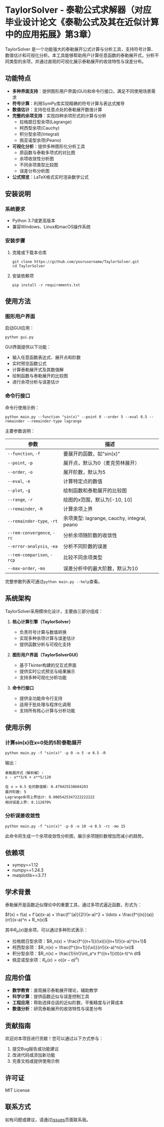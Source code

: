 # TaylorSolver - 泰勒公式求解器（对应毕业设计论文《泰勒公式及其在近似计算中的应用拓展》第3章）

TaylorSolver 是一个功能强大的泰勒展开公式计算与分析工具，支持符号计算、数值估计和可视化分析。本工具能够帮助用户计算任意函数的泰勒展开式，分析不同类型的余项，并通过直观的可视化展示泰勒展开的收敛特性与误差分布。

## 功能特点

- **多种界面支持**：提供图形用户界面(GUI)和命令行接口，满足不同使用场景需求
- **符号计算**：利用SymPy库实现精确的符号计算与表达式推导
- **数值估计**：支持在任意点处的泰勒展开数值计算
- **完整的余项支持**：实现四种余项形式的计算与分析
  - 拉格朗日型余项(Lagrange)
  - 柯西型余项(Cauchy)
  - 积分型余项(Integral)
  - 佩亚诺型余项(Peano)
- **可视化分析**：提供多种图形化分析工具
  - 原函数与泰勒多项式的对比图
  - 余项收敛性分析图
  - 不同余项类型比较图
  - 误差分布分析图
- **公式预览**：LaTeX格式实时渲染数学公式

## 安装说明

### 系统要求
- Python 3.7或更高版本
- 兼容Windows、Linux和macOS操作系统

### 安装步骤

1. 克隆或下载本仓库
   ```
   git clone https://github.com/yourusername/TaylorSolver.git
   cd TaylorSolver
   ```

2. 安装依赖项
   ```
   pip install -r requirements.txt
   ```

## 使用方法

### 图形用户界面

启动GUI应用：

```
python gui.py
```

GUI界面提供以下功能：
- 输入任意函数表达式、展开点和阶数
- 实时预览函数公式
- 计算泰勒展开式及其数值解
- 绘制函数与泰勒展开的比较图
- 进行余项分析与误差估计

### 命令行接口

命令行使用示例：

```
python main.py --function "sin(x)" --point 0 --order 5 --eval 0.5 --remainder --remainder-type lagrange
```

主要参数说明：

| 参数 | 描述 |
|------|------|
| `--function`, `-f` | 要展开的函数，如"sin(x)" |
| `--point`, `-p` | 展开点，默认为0（麦克劳林展开） |
| `--order`, `-o` | 展开阶数，默认为5 |
| `--eval`, `-e` | 计算特定点的数值 |
| `--plot`, `-g` | 绘制函数和泰勒展开的比较图 |
| `--range`, `-r` | 绘图的x范围，默认为[-10, 10] |
| `--remainder`, `-R` | 计算余项上界 |
| `--remainder-type`, `-rt` | 余项类型: lagrange, cauchy, integral, peano |
| `--rem-convergence`, `-rc` | 分析余项随阶数的收敛性 |
| `--error-analysis`, `-ea` | 分析不同阶数的误差 |
| `--rem-comparison`, `-rcp` | 比较不同余项类型 |
| `--max-order`, `-mo` | 误差分析中的最大阶数，默认为10 |

完整参数列表可通过`python main.py --help`查看。

## 系统架构

TaylorSolver采用模块化设计，主要由三部分组成：

1. **核心计算引擎（TaylorSolver）**
   - 负责符号计算与数值转换
   - 实现多种余项计算与误差估计
   - 提供函数分析与可视化支持

2. **图形用户界面（TaylorSolverGUI）**
   - 基于Tkinter构建的交互式界面
   - 提供实时公式预览与结果展示
   - 支持多种可视化分析功能

3. **命令行接口**
   - 提供全功能命令行支持
   - 适用于批处理与程序化调用
   - 支持所有核心计算与分析功能

## 使用示例

### 计算sin(x)在x=0处的5阶泰勒展开

```
python main.py -f "sin(x)" -p 0 -o 5 -e 0.5 -R
```

输出：
```
泰勒展开式（解析解）:
x - x**3/6 + x**5/120

在 x = 0.5 处的数值解: 0.479425538604203
展开阶数: 5
Lagrange余项上界估计: 0.0005425347222222222
相对误差上界: 0.112870%
```

### 分析误差收敛性

```
python main.py -f "sin(x)" -p 0 -o 10 -e 0.5 -rc -mo 15
```

此命令将生成一个余项收敛性分析图，展示余项随阶数增加而减小的趋势。

## 依赖项

- sympy==1.12
- numpy==1.24.3
- matplotlib==3.7.1

## 学术背景

泰勒展开是函数近似理论中的重要工具，通过多项式逼近函数，形式为：

$f(x) = f(a) + f'(a)(x-a) + \frac{f''(a)}{2!}(x-a)^2 + \ldots + \frac{f^{(n)}(a)}{n!}(x-a)^n + R_n(x)$

其中$R_n(x)$是余项，可以通过多种形式表示：

- 拉格朗日型余项：$R_n(x) = \frac{f^{(n+1)}(\xi)}{(n+1)!}(x-a)^{n+1}$
- 柯西型余项：$R_n(x) = \frac{f^{(n+1)}(\xi)}{n!}(x-a)^n(x-\xi)$
- 积分型余项：$R_n(x) = \frac{1}{n!}\int_a^x f^{(n+1)}(t)(x-t)^n dt$
- 佩亚诺型余项：$R_n(x) = o((x-a)^n)$

## 应用价值

- **数学教育**：直观展示泰勒展开理论，辅助教学
- **科学计算**：提供函数近似与误差控制工具
- **工程应用**：帮助选择合适的近似阶数，平衡精度与计算成本
- **数值分析**：研究泰勒展开的收敛特性与误差分布

## 贡献指南

欢迎对本项目进行贡献！您可以通过以下方式参与：

1. 提交Bug报告或功能建议
2. 改进代码或添加新功能
3. 完善文档或提供使用示例

## 许可证

MIT License

## 联系方式

如有问题或建议，请通过[issues](https://github.com/yourusername/TaylorSolver/issues)页面联系我。
